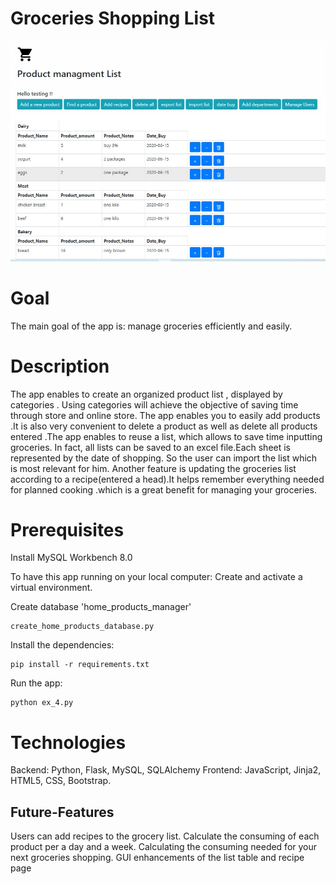 # Groceries Shopping List
![Image](newpic.jpg)
# Goal

The main goal of the app is: manage groceries efficiently and easily.
# Description
The app enables to create an organized product list , displayed by categories . Using categories will achieve the objective of saving time through store and online store. The app enables you to easily add products .It is also  very convenient to delete a product as well as delete all products entered .The app enables to reuse a list, which allows to save time inputting groceries. In fact, all lists can be saved to an excel file.Each sheet is represented by the date of shopping. So the user can import the list which is most relevant for him. 
Another feature is updating the groceries list according to a recipe(entered a head).It helps remember everything needed for planned cooking .which is a great benefit for managing your  groceries. 

# Prerequisites

Install MySQL Workbench 8.0

To have this app running on your local computer: Create and activate a virtual environment.

Create database 'home_products_manager'

```
create_home_products_database.py
```

Install the dependencies:

```
pip install -r requirements.txt
```
Run the app:

```
python ex_4.py
```

# Technologies
Backend: Python, Flask, MySQL, SQLAlchemy
Frontend: JavaScript,  Jinja2, HTML5, CSS, Bootstrap.

## Future-Features
Users can add recipes to the grocery list.
Calculate  the consuming of each product per a day and a week.
Calculating the consuming needed for your next groceries shopping.
GUI enhancements of the list table and recipe page
